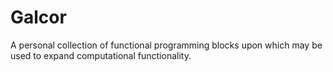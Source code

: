 # Galcor
A personal collection of functional programming blocks upon which may be used to expand computational functionality.
